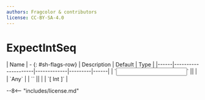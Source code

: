 ```yaml
---
authors: Fragcolor & contributors
license: CC-BY-SA-4.0
---
```



# ExpectIntSeq

<div class="sh-parameters" markdown="1">
| Name | - {: #sh-flags-row} | Description | Default | Type |
|------|---------------------|-------------|---------|------|
| `<input>` || | | `Any` |
| `<output>` || | | `[ Int ]` |

</div>



--8<-- "includes/license.md"
